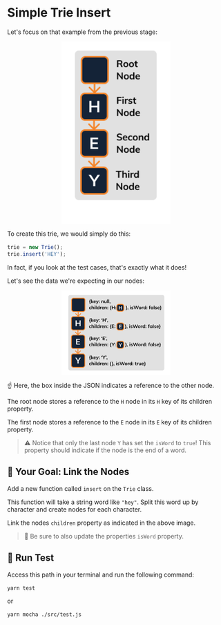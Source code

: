 # Simple Trie Insert

Let's focus on that example from the previous stage:

<img style="display: block; margin-left: auto; margin-right: auto;width: 50%;" src="../../../img/insertTrie1.png">

To create this trie, we would simply do this:

```js
trie = new Trie();
trie.insert('HEY');
```

In fact, if you look at the test cases, that's exactly what it does!

Let's see the data we're expecting in our nodes:

<img style="display: block; margin-left: auto; margin-right: auto;width: 50%;" src="../../../img/insertTrie2.png">

☝️ Here, the box inside the JSON indicates a reference to the other node.

The root node stores a reference to the `H` node in its `H` key of its children property.

The first node stores a reference to the `E` node in its `E` key of its children property.

> ⚠️ Notice that only the last node `Y` has set the `isWord` to `true`! This property should indicate if the node is the end of a word.

## 🏁 Your Goal: Link the Nodes

Add a new function called `insert` on the `Trie` class.

This function will take a string word like `"hey"`. Split this word up by character and create nodes for each character.

Link the nodes `children` property as indicated in the above image.

> 🧐 Be sure to also update the properties `isWord` property.

## 🧪 Run Test

Access this path in your terminal and run the following command:

```bash
yarn test
```

or 

```bash
yarn mocha ./src/test.js
```